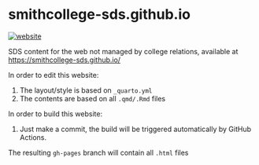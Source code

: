 smithcollege-sds.github.io
================

<!-- badges: start -->
[![website](https://github.com/SmithCollege-SDS/smithcollege-sds.github.io/actions/workflows/quarto.yaml/badge.svg)](https://github.com/SmithCollege-SDS/smithcollege-sds.github.io/actions/workflows/quarto.yaml)
<!-- badges: end -->

SDS content for the web not managed by college relations, available at
<https://smithcollege-sds.github.io/>

In order to edit this website:

1.  The layout/style is based on `_quarto.yml`
2.  The contents are based on all `.qmd/.Rmd` files

In order to build this website:

1.  Just make a commit, the build will be triggered automatically by
    GitHub Actions.

The resulting `gh-pages` branch will contain all `.html` files
